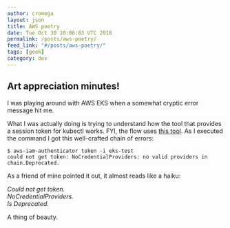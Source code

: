 ```yaml
---
author: cromega
layout: json
title: AWS poetry
date: Tue Oct 30 10:06:03 UTC 2018
permalink: /posts/aws-poetry/
feed_link: "#/posts/aws-poetry/"
tags: [geek]
category: dev
---
```


## Art appreciation minutes!

I was playing around with AWS EKS when a somewhat cryptic error message hit me.

<!-- more -->

What I was actually doing is trying to understand how the tool that provides a session token for kubectl works. FYI, the flow uses [this tool](https://github.com/kubernetes-sigs/aws-iam-authenticator).
As I executed the command I got this well-crafted chain of errors:

```
$ aws-iam-authenticator token -i eks-test
could not get token: NoCredentialProviders: no valid providers in chain.Deprecated.
```

As a friend of mine pointed it out, it almost reads like a haiku:

*Could not get token.*<br />
*NoCredentialProviders.*<br />
*Is Deprecated.*<br />

A thing of beauty.
